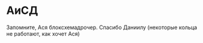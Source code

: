 # АиСД
Запомните, Ася блоксхемадрочер. Спасибо Даниилу (некоторые кольца не работают, как хочет Ася)

